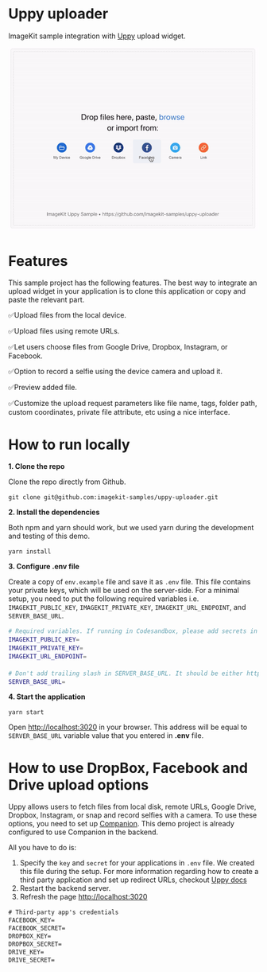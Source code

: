 # Uppy uploader
ImageKit sample integration with [Uppy](https://github.com/transloadit/uppy) upload widget.

<img src="/assets/imagekit-uppy-demo.gif">

# Features
This sample project has the following features. The best way to integrate an upload widget in your application is to clone this application or copy and paste the relevant part.

✅Upload files from the local device.

✅Upload files using remote URLs.

✅Let users choose files from Google Drive, Dropbox, Instagram, or Facebook.

✅Option to record a selfie using the device camera and upload it.

✅Preview added file.

✅Customize the upload request parameters like file name, tags, folder path, custom coordinates, private file attribute, etc using a nice interface. 

# How to run locally

**1. Clone the repo**

Clone the repo directly from Github.
```
git clone git@github.com:imagekit-samples/uppy-uploader.git
```

**2. Install the dependencies**

Both npm and yarn should work, but we used yarn during the development and testing of this demo.

```
yarn install
```

**3. Configure .env file**

Create a copy of `env.example` file and save it as `.env` file. This file contains your private keys, which will be used on the server-side. For a minimal setup, you need to put the following required variables i.e. `IMAGEKIT_PUBLIC_KEY`, `IMAGEKIT_PRIVATE_KEY`, `IMAGEKIT_URL_ENDPOINT`, and `SERVER_BASE_URL`.

```bash
# Required variables. If running in Codesandbox, please add secrets in your fork
IMAGEKIT_PUBLIC_KEY=
IMAGEKIT_PRIVATE_KEY=
IMAGEKIT_URL_ENDPOINT=

# Don't add trailing slash in SERVER_BASE_URL. It should be either http://localhost:3020 or your Codesandbox URL
SERVER_BASE_URL=
```

**4. Start the application**

```
yarn start
```

Open [http://localhost:3020](http://localhost:3020) in your browser. This address will be equal to `SERVER_BASE_URL` variable value that you entered in **.env** file.


# How to use DropBox, Facebook and Drive upload options
Uppy allows users to fetch files from local disk, remote URLs, Google Drive, Dropbox, Instagram, or snap and record selfies with a camera. To use these options, you need to set up [Companion](https://uppy.io/docs/companion/). This demo project is already configured to use Companion in the backend. 

All you have to do is:
1. Specify the `key` and `secret` for your applications in `.env` file. We created this file during the setup. For more information regarding how to create a third party application and set up redirect URLs, checkout [Uppy docs](https://uppy.io/docs/dropbox/)
2. Restart the backend server.
3. Refresh the page [http://localhost:3020](http://localhost:3020)

```
# Third-party app's credentials
FACEBOOK_KEY=
FACEBOOK_SECRET=
DROPBOX_KEY=
DROPBOX_SECRET=
DRIVE_KEY=
DRIVE_SECRET=
```